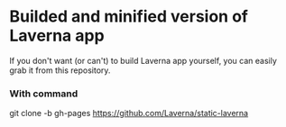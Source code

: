Builded and minified version of Laverna app
==============

If you don't want (or can't) to build Laverna app yourself, you can easily grab it from this repository.

### With command

  git clone -b gh-pages https://github.com/Laverna/static-laverna

